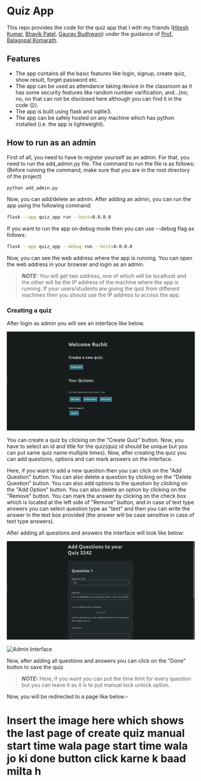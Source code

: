 # Quiz App

This repo provides the code for the quiz app that I with my friends ([Hitesh Kumar](https://github.com/hit2737/), [Bhavik Patel](https://github.com/bp0609/), [Gaurav Budhwani](https://github.com/gaurav-budhwani)) under the guidance of [Prof. Balagopal Komarath](https://github.com/balu).

## Features

- The app contains all the basic features like login, signup, create quiz, show result, forget password etc.
- The app can be used as attendance taking device in the classroom as it has some security features like random number varification, and...(no, no, no that can not be disclosed here although you can find it in the code :wink:).
- The app is built using flask and sqlite3.
- The app can be safely hosted on any machine which has python installed (i.e. the app is lightweight).

## How to run as an admin

First of all, you need to have to register yourself as an admin. For that, you need to run the add_admin.py file. The command to run the file is as follows: (Before running the command, make sure that you are in the root directory of the project)

```bash
python add_admin.py
```
Now, you can add/delete an admin. After adding an admin, you can run the app using the following command:

```bash
flask --app quiz_app run --host=0.0.0.0
```
If you want to run the app on debug mode then you can use --debug flag as follows:

```bash
flask --app quiz_app --debug run --host=0.0.0.0
```

Now, you can see the web address where the app is running. You can open the web address in your browser and login as an admin.

> **_NOTE:_**  You will get two address, one of which will be localhost and the other will be the IP address of the machine where the app is running. If your users/students are giving the quiz from different machines then you should use the IP address to access the app.

### Creating a quiz

After login as admin you will see an interface like below.

![Admin Interface](images_for_readme/admin_dashboard.png)

You can create a quiz by clicking on the "Create Quiz" button. Now, you have to select an id and title for the quiz(quiz id should be unique but you can put same quiz name multiple times). Now, after creating the quiz you can add questions, options and can mark answers on the interface. 

Here, if you want to add a new question then you can click on the "Add Question" button. You can also delete a question by clicking on the "Delete Question" button. You can also add options to the question by clicking on the "Add Option" button. You can also delete an option by clicking on the "Remove" button. You can mark the answer by clicking on the check box which is located at the left side of "Remove" button, and in case of text type answers you can select question type as "text" and then you can write the answer in the text box provided (the answer will be case sensitive in case of text type answers).

After adding all questions and answers the interface will look like below:

![Admin Interface](images_for_readme/create_quiz_1.png)

![Admin Interface](images_for_readme/create_quiz_2.png)

Now, after adding all questions and answers you can click on the "Done" button to save the quiz.

>**_NOTE:_** Here, if you want you can put the time limit for every question but you can leave it as it is to put manual lock unlock option.

Now, you will be redirected to a page like below:-

# Insert the image here which shows the last page of create quiz manual start time wala page start time wala jo ki done button click karne k baad milta h 

